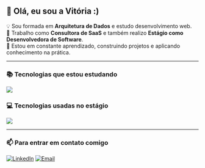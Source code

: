 ## 🌟 Olá, eu sou a Vitória :)

💡 Sou formada em **Arquitetura de Dados** e estudo desenvolvimento web.  
💼 Trabalho como **Consultora de SaaS** e também realizo **Estágio como Desenvolvedora de Software**.  
🚀 Estou em constante aprendizado, construindo projetos e aplicando conhecimento na prática.

---

### 📚 Tecnologias que estou estudando
<div>
  <img src="https://skillicons.dev/icons?i=javascript,nodejs,python,java" />
</div>

### 💻 Tecnologias usadas no estágio
<div>
  <img src="https://skillicons.dev/icons?i=typescript,angular,php,postgres" />
</div>


---

### 📫 Para entrar em contato comigo
[![LinkedIn](https://img.shields.io/badge/LinkedIn-Vitoria%20Comiran-blue?logo=linkedin)](https://www.linkedin.com/in/vitoriacomiran/)
[![Email](https://img.shields.io/badge/Email-comiran.vitoria@gmail.com-red?style=flat)](mailto:comiran.vitoria@gmail.com)
